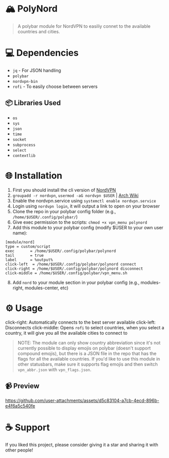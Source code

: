 # 🏔️ PolyNord
> A polybar module for NordVPN to easiliy connet to the available countries and cities.

# 💻 Dependencies
- `jq` - For JSON handling
- `polybar`
- `nordvpn-bin`
- `rofi` - To easily choose between servers

## 📦 Libraries Used
- `os`
- `sys`
- `json`
- `time`
- `socket`
- `subprocess`
- `select`
- `contextlib`

# 🌐 Installation
1. First you should install the cli version of [NordVPN](https://aur.archlinux.org/packages/nordvpn-bin)
2. `groupadd -r nordvpn`, `usermod -aG nordvpn $USER` | [Arch Wiki](https://wiki.archlinux.org/title/NordVPN)
3. Enable the nordvpn.service using `systemctl enable nordvpn.service`
4. Login using `nordvpn login`, it will output a link to open on your browser
5. Clone the repo in your polybar config folder (e.g., `/home/$USER/.config/polybar/`)
6. Give exec permission to the scripts: `chmod +x vpn_menu polynord`
7. Add this module to your polybar config (modify $USER to your own user name):

```
[module/nord]
type = custom/script
exec       = /home/$USER/.config/polybar/polynord
tail       = true
label      = %output%
click-left  = /home/$USER/.config/polybar/polynord connect
click-right = /home/$USER/.config/polybar/polynord disconnect
click-middle = /home/$USER/.config/polybar/vpn_menu.sh
```

8. Add `nord` to your module section in your polybar config (e.g., modules-right, modules-center, etc)

# ⚙️ Usage
click-right: Automatically connects to the best server available
click-left: Disconnects
click-middle: Opens `rofi` to select countries, when you select a country, it will give you all the available cities to connect to

> NOTE: The module can only show country abbreviation since it's not currently possible to display emojis on polybar (doesn't support compound emojis), but there is a JSON file in the repo that has the flags for all the available countries. If you'd like to use this module in other statusbars, make sure it supports flag emojis and then switch `vpn_abbr.json` with `vpn_flags.json`.

## 📹 Preview
https://github.com/user-attachments/assets/d5c83104-a7cb-4ecd-896b-e4f6a5c540fe

# ☕ Support
If you liked this project, please consider giving it a star and sharing it with other people!
